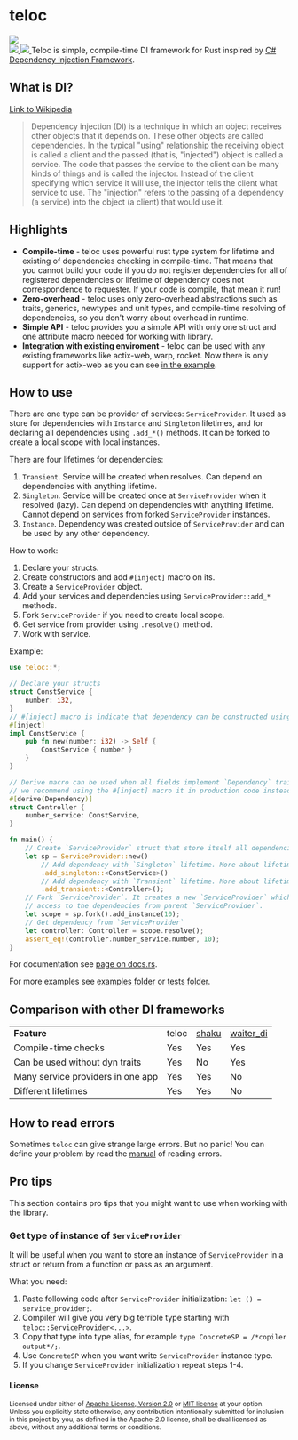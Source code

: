 # teloc
<div>
  <a href="https://github.com/teloxide/teloxide/actions">
    <img src="https://github.com/teloxide/teloxide/workflows/Continuous%20integration/badge.svg">
  </a>
</div>
<a href="https://docs.rs/teloc">
    <img src="https://docs.rs/teloc/badge.svg">
</a>
<a href="https://crates.io/crates/teloc">
    <img src="https://img.shields.io/crates/v/teloc.svg">
</a>
Teloc is simple, compile-time DI framework for Rust inspired by 
<a href = "https://docs.microsoft.com/en-us/aspnet/core/fundamentals/dependency-injection?view=aspnetcore-5.0">C# Dependency Injection Framework</a>.

## What is DI?
[Link to Wikipedia](https://en.wikipedia.org/wiki/Dependency_injection)

> Dependency injection (DI) is a technique in which an object receives other objects that it depends on. These other objects are called dependencies. 
> In the typical "using" relationship the receiving object is called a client and the passed (that is, "injected") object is called a service. 
> The code that passes the service to the client can be many kinds of things and is called the injector. Instead of the client specifying which service 
> it will use, the injector tells the client what service to use. The "injection" refers to the passing of a dependency (a service) into the object 
> (a client) that would use it. 

## Highlights
- **Compile-time** - teloc uses powerful rust type system for lifetime and existing of dependencies checking in 
compile-time. That means that you cannot build your code if you do not register dependencies for all of registered 
dependencies or lifetime of dependency does not correspondence to requester. If your code is compile, that mean it run!
- **Zero-overhead** - teloc uses only zero-overhead abstractions such as traits, generics, newtypes and unit types, and
compile-time resolving of dependencies, so you don't worry about overhead in runtime.
- **Simple API** - teloc provides you a simple API with only one struct and one attribute macro needed for working with
library.
- **Integration with existing enviroment** - teloc can be used with any existing frameworks like actix-web, warp, rocket. 
Now there is only support for actix-web as you can see [in the example](/examples/actix_example).

## How to use
There are one type can be provider of services: `ServiceProvider`. It used as store for dependencies with
`Instance` and `Singleton` lifetimes, and for declaring all dependencies using `.add_*()` methods. It can be forked to
create a local scope with local instances.

There are four lifetimes for dependencies:
1. `Transient`. Service will be created when resolves. Can depend on dependencies with anything lifetime.
2. `Singleton`. Service will be created once at `ServiceProvider` when it resolved (lazy). Can depend on dependencies 
with anything lifetime. Cannot depend on services from forked `ServiceProvider` instances.
3. `Instance`. Dependency was created outside of `ServiceProvider` and can be used by any other dependency.

How to work:
1. Declare your structs.
2. Create constructors and add `#[inject]` macro on its.
3. Create a `ServiceProvider` object.
4. Add your services and dependencies using `ServiceProvider::add_*` methods.
5. Fork `ServiceProvider` if you need to create local scope.
6. Get service from provider using `.resolve()` method.
7. Work with service.

Example:
```rust
use teloc::*;

// Declare your structs
struct ConstService {
    number: i32,
}
// #[inject] macro is indicate that dependency can be constructed using this function
#[inject]
impl ConstService {
    pub fn new(number: i32) -> Self {
        ConstService { number }
    }
}

// Derive macro can be used when all fields implement `Dependency` trait, but 
// we recommend using the #[inject] macro it in production code instead.
#[derive(Dependency)]
struct Controller {
    number_service: ConstService,
}

fn main() {
    // Create `ServiceProvider` struct that store itself all dependencies
    let sp = ServiceProvider::new()
        // Add dependency with `Singleton` lifetime. More about lifetimes see above.
        .add_singleton::<ConstService>()
        // Add dependency with `Transient` lifetime. More about lifetimes see above.
        .add_transient::<Controller>();
    // Fork `ServiceProvider`. It creates a new `ServiceProvider` which will have
    // access to the dependencies from parent `ServiceProvider`.
    let scope = sp.fork().add_instance(10);
    // Get dependency from `ServiceProvider`
    let controller: Controller = scope.resolve();
    assert_eq!(controller.number_service.number, 10);
}
```

For documentation see [page on docs.rs](https://docs.rs/teloc/).

For more examples see [examples folder](/examples) or [tests folder](/teloc/tests).

## Comparison with other DI frameworks
<table>
<tr>
<td><b>Feature</b></td>
<td>teloc</td>
<td><a href="https://github.com/Mcat12/shaku">shaku</a></td>
<td><a href="https://github.com/dmitryb-dev/waiter">waiter_di</a></td>
</tr>
<tr>
<td>Compile-time checks</td>
<td>Yes</td>
<td>Yes</td>
<td>Yes</td>
</tr>
<tr>
<td>Can be used without dyn traits</td>
<td>Yes</td>
<td>No</td>
<td>Yes</td>
</tr>
<tr>
<td>Many service providers in one app</td>
<td>Yes</td>
<td>Yes</td>
<td>No</td>
</tr>
<tr>
<td>Different lifetimes</td>
<td>Yes</td>
<td>Yes</td>
<td>No</td>
</tr>
</table>

## How to read errors
Sometimes `teloc` can give strange large errors. But no panic! You can define your problem by read the <a href="HOW-TO-READ-ERRORS.md">manual</a> of reading errors.

## Pro tips
This section contains pro tips that you might want to use when working with the library.

### Get type of instance of `ServiceProvider`
It will be useful when you want to store an instance of `ServiceProvider` in a struct or return from a function or 
pass as an argument.

What you need:
1. Paste following code after `ServiceProvider` initialization: `let () = service_provider;`.
2. Compiler will give you very big terrible type starting with `teloc::ServiceProvider<...>`.
3. Copy that type into type alias, for example `type ConcreteSP = /*copiler output*/;`.
4. Use `ConcreteSP` when you want write `ServiceProvider` instance type.
5. If you change `ServiceProvider` initialization repeat steps 1-4.

#### License

<sup>
Licensed under either of <a href="LICENSE-APACHE">Apache License, Version
2.0</a> or <a href="LICENSE-MIT">MIT license</a> at your option.
</sup>

<br>

<sub>
Unless you explicitly state otherwise, any contribution intentionally submitted
for inclusion in this project by you, as defined in the Apache-2.0 license,
shall be dual licensed as above, without any additional terms or conditions.
</sub>
